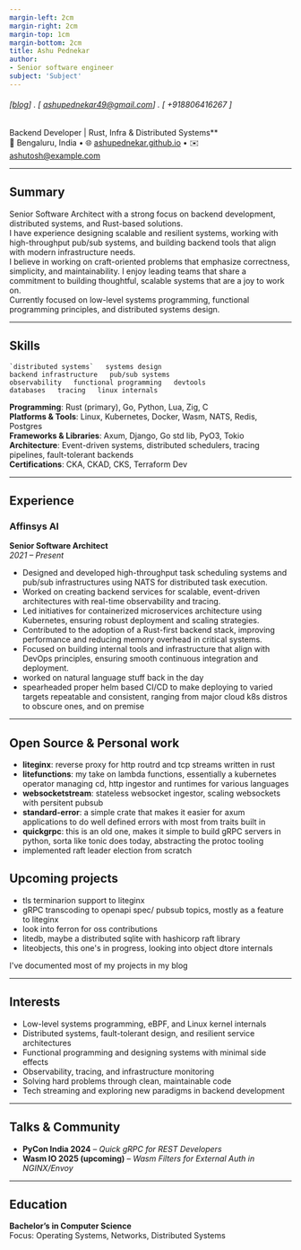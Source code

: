 ```yaml
---
margin-left: 2cm
margin-right: 2cm
margin-top: 1cm
margin-bottom: 2cm
title: Ashu Pednekar
author:
- Senior software engineer
subject: 'Subject'
---
```

###### [[blog](https://ashupednekar.github.io)] . [ ashupednekar49@gmail.com] . [ +918806416267 ]


Backend Developer | Rust, Infra & Distributed Systems**  
📍 Bengaluru, India • 🌐 [ashupednekar.github.io](https://ashupednekar.github.io) • ✉️ ashutosh@example.com  

---

## Summary
Senior Software Architect with a strong focus on backend development, distributed systems, and Rust-based solutions.  
I have experience designing scalable and resilient systems, working with high-throughput pub/sub systems, and building backend tools that align with modern infrastructure needs.  
I believe in working on craft-oriented problems that emphasize correctness, simplicity, and maintainability. I enjoy leading teams that share a commitment to building thoughtful, scalable systems that are a joy to work on.  
Currently focused on low-level systems programming, functional programming principles, and distributed systems design.

---

## Skills
```
`distributed systems`   systems design  
backend infrastructure   pub/sub systems  
observability   functional programming   devtools  
databases   tracing   linux internals  
```

**Programming**: Rust (primary), Go, Python, Lua, Zig, C  
**Platforms & Tools**: Linux, Kubernetes, Docker, Wasm, NATS, Redis, Postgres  
**Frameworks & Libraries**: Axum, Django, Go std lib, PyO3, Tokio  
**Architecture**: Event-driven systems, distributed schedulers, tracing pipelines, fault-tolerant backends  
**Certifications**: CKA, CKAD, CKS, Terraform Dev  

---

## Experience
### Affinsys AI  
**Senior Software Architect**  
*2021 – Present*  

- Designed and developed high-throughput task scheduling systems and pub/sub infrastructures using NATS for distributed task execution.  
- Worked on creating backend services for scalable, event-driven architectures with real-time observability and tracing.  
- Led initiatives for containerized microservices architecture using Kubernetes, ensuring robust deployment and scaling strategies.  
- Contributed to the adoption of a Rust-first backend stack, improving performance and reducing memory overhead in critical systems.  
- Focused on building internal tools and infrastructure that align with DevOps principles, ensuring smooth continuous integration and deployment.
- worked on natural language stuff back in the day
- spearheaded proper helm based CI/CD to make deploying to varied targets repeatable and consistent, ranging from major cloud k8s distros to obscure ones, and on premise

---

## Open Source & Personal work 

- **liteginx**: reverse proxy for http routrd and tcp streams written in rust
- **litefunctions**: my take on lambda functions, essentially a kubernetes operator managing cd, http ingestor and runtimes for various languages
- **websocketstream**: stateless websocket ingestor, scaling websockets with persitent pubsub
- **standard-error**: a simple crate that makes it easier for axum applications to do well defined errors with most from traits built in
- **quickgrpc**: this is an old one, makes it simple to build gRPC servers in python, sorta like tonic does today, abstracting the protoc tooling 
- implemented raft leader election from scratch

## Upcoming projects
- tls terminarion support to liteginx
- gRPC transcoding to openapi spec/ pubsub topics, mostly as a feature to liteginx
- look into ferron for oss contributions
- litedb, maybe a distributed sqlite with hashicorp raft library
- liteobjects, this one's in progress, looking into object dtore internals


I've documented most of my projects in my blog

---

## Interests

- Low-level systems programming, eBPF, and Linux kernel internals  
- Distributed systems, fault-tolerant design, and resilient service architectures  
- Functional programming and designing systems with minimal side effects  
- Observability, tracing, and infrastructure monitoring  
- Solving hard problems through clean, maintainable code  
- Tech streaming and exploring new paradigms in backend development  

---

## Talks & Community

- **PyCon India 2024** – *Quick gRPC for REST Developers*  
- **Wasm IO 2025 (upcoming)** – *Wasm Filters for External Auth in NGINX/Envoy*  

---

## Education

**Bachelor’s in Computer Science**  
Focus: Operating Systems, Networks, Distributed Systems
